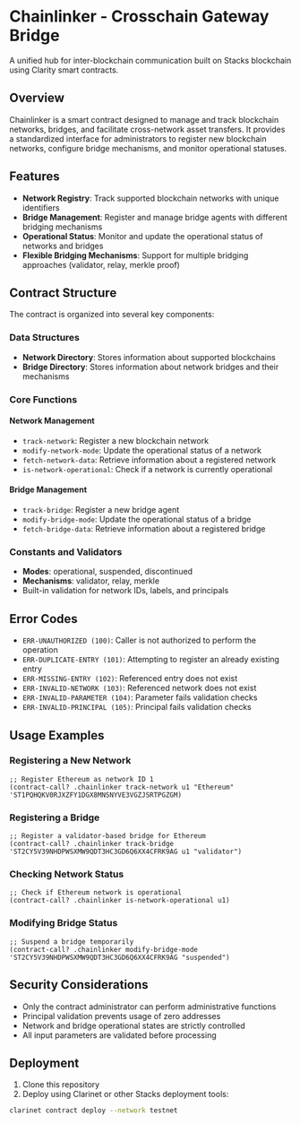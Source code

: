 # Chainlinker - Crosschain Gateway Bridge

A unified hub for inter-blockchain communication built on Stacks blockchain using Clarity smart contracts.

## Overview

Chainlinker is a smart contract designed to manage and track blockchain networks, bridges, and facilitate cross-network asset transfers. It provides a standardized interface for administrators to register new blockchain networks, configure bridge mechanisms, and monitor operational statuses.

## Features

- **Network Registry**: Track supported blockchain networks with unique identifiers
- **Bridge Management**: Register and manage bridge agents with different bridging mechanisms
- **Operational Status**: Monitor and update the operational status of networks and bridges
- **Flexible Bridging Mechanisms**: Support for multiple bridging approaches (validator, relay, merkle proof)

## Contract Structure

The contract is organized into several key components:

### Data Structures

- **Network Directory**: Stores information about supported blockchains
- **Bridge Directory**: Stores information about network bridges and their mechanisms

### Core Functions

#### Network Management
- `track-network`: Register a new blockchain network
- `modify-network-mode`: Update the operational status of a network
- `fetch-network-data`: Retrieve information about a registered network
- `is-network-operational`: Check if a network is currently operational

#### Bridge Management
- `track-bridge`: Register a new bridge agent
- `modify-bridge-mode`: Update the operational status of a bridge
- `fetch-bridge-data`: Retrieve information about a registered bridge

### Constants and Validators

- **Modes**: operational, suspended, discontinued 
- **Mechanisms**: validator, relay, merkle
- Built-in validation for network IDs, labels, and principals

## Error Codes

- `ERR-UNAUTHORIZED (100)`: Caller is not authorized to perform the operation
- `ERR-DUPLICATE-ENTRY (101)`: Attempting to register an already existing entry
- `ERR-MISSING-ENTRY (102)`: Referenced entry does not exist
- `ERR-INVALID-NETWORK (103)`: Referenced network does not exist
- `ERR-INVALID-PARAMETER (104)`: Parameter fails validation checks
- `ERR-INVALID-PRINCIPAL (105)`: Principal fails validation checks

## Usage Examples

### Registering a New Network

```clarity
;; Register Ethereum as network ID 1
(contract-call? .chainlinker track-network u1 "Ethereum" 'ST1PQHQKV0RJXZFY1DGX8MNSNYVE3VGZJSRTPGZGM)
```

### Registering a Bridge

```clarity
;; Register a validator-based bridge for Ethereum
(contract-call? .chainlinker track-bridge 'ST2CY5V39NHDPWSXMW9QDT3HC3GD6Q6XX4CFRK9AG u1 "validator")
```

### Checking Network Status

```clarity
;; Check if Ethereum network is operational
(contract-call? .chainlinker is-network-operational u1)
```

### Modifying Bridge Status

```clarity
;; Suspend a bridge temporarily
(contract-call? .chainlinker modify-bridge-mode 'ST2CY5V39NHDPWSXMW9QDT3HC3GD6Q6XX4CFRK9AG "suspended")
```

## Security Considerations

- Only the contract administrator can perform administrative functions
- Principal validation prevents usage of zero addresses
- Network and bridge operational states are strictly controlled
- All input parameters are validated before processing

## Deployment

1. Clone this repository
2. Deploy using Clarinet or other Stacks deployment tools:

```bash
clarinet contract deploy --network testnet
```
